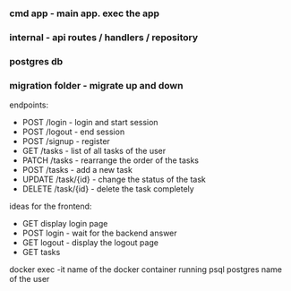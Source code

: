 ### cmd app - main app. exec the app
### internal - api routes / handlers / repository 
### postgres db
### migration folder - migrate up and down

endpoints:
- POST /login - login and start session
- POST /logout - end session
- POST /signup - register 
- GET /tasks - list of all tasks of the user
- PATCH /tasks - rearrange the order of the tasks
- POST /tasks - add a new task
- UPDATE /task/{id} - change the status of the task
- DELETE /task/{id} - delete the task completely

ideas for the frontend:
- GET display login page 
- POST login - wait for the backend answer
- GET logout - display the logout page
- GET tasks


docker exec -it name of the docker container running
psql postgres name of the user